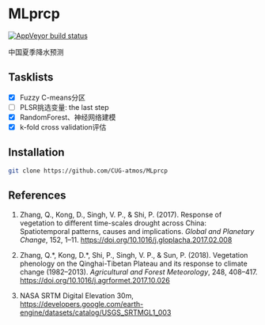 
# MLprcp

<!-- badges: start -->
[![AppVeyor build status](https://ci.appveyor.com/api/projects/status/github/kongdd/MLprcp?branch=master&svg=true)](https://ci.appveyor.com/project/kongdd/MLprcp)
<!-- badges: end -->

中国夏季降水预测

## Tasklists

- [x] Fuzzy C-means分区
- [ ] PLSR挑选变量: the last step
- [x] RandomForest、神经网络建模
- [x] k-fold cross validation评估

## Installation

```bash
git clone https://github.com/CUG-atmos/MLprcp
``` 

## References

1. Zhang, Q., Kong, D., Singh, V. P., & Shi, P. (2017). Response of vegetation to different time-scales drought across China: Spatiotemporal patterns, causes and implications. *Global and Planetary Change*, 152, 1–11. https://doi.org/10.1016/j.gloplacha.2017.02.008

2. Zhang, Q.\*, Kong, D.\*, Shi, P., Singh, V. P., & Sun, P. (2018). Vegetation phenology on the Qinghai-Tibetan Plateau and its response to climate change (1982–2013). *Agricultural and Forest Meteorology*, 248, 408–417. https://doi.org/10.1016/j.agrformet.2017.10.026

3. NASA SRTM Digital Elevation 30m, https://developers.google.com/earth-engine/datasets/catalog/USGS_SRTMGL1_003
